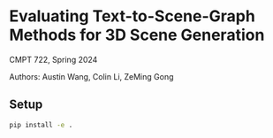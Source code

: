 # Evaluating Text-to-Scene-Graph Methods for 3D Scene Generation

CMPT 722, Spring 2024

Authors: Austin Wang, Colin Li, ZeMing Gong

## Setup

```bash
pip install -e .
```
